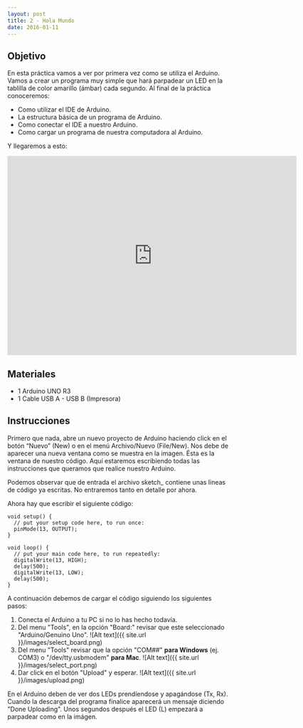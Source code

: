 ```yaml
---
layout: post
title: 2 - Hola Mundo
date: 2016-01-11
---
```


## Objetivo
En esta práctica vamos a ver por primera vez como se utiliza el Arduino. Vamos a crear un programa muy simple que hará 
parpadear un LED en la tablilla de color amarillo (ámbar) cada segundo. Al final de la práctica conoceremos:

* Como utilizar el IDE de Arduino.
* La estructura básica de un programa de Arduino.
* Como conectar el IDE a nuestro Arduino.
* Como cargar un programa de nuestra computadora al Arduino.

Y llegaremos a esto:
<iframe frameborder='0' height='448' marginheight='0' marginwidth='0' scrolling='no' src='https://123d.circuits.io/circuits/1411515-hello-world/embed#breadboard' width='650'></iframe>

## Materiales
* 1 Arduino UNO R3
* 1 Cable USB A - USB B (Impresora)
 
## Instrucciones
Primero que nada, abre un nuevo proyecto de Arduino haciendo click en el botón “Nuevo” (New) o en el menú Archivo/Nuevo 
(File/New). Nos debe de aparecer una nueva ventana como se muestra en la imagen. Ésta es la ventana de nuestro código. 
Aquí estaremos escribiendo todas las instrucciones que queramos que realice nuestro Arduino. 

Podemos observar que de entrada el archivo sketch_<fecha> contiene unas lineas de código ya escritas. No entraremos 
tanto en detalle por ahora.

Ahora hay que escribir el siguiente código:

    void setup() {
      // put your setup code here, to run once:
      pinMode(13, OUTPUT);
    }
    
    void loop() {
      // put your main code here, to run repeatedly:
      digitalWrite(13, HIGH);
      delay(500);
      digitalWrite(13, LOW);
      delay(500);
    }

A continuación debemos de cargar el código siguiendo los siguientes pasos:

1. Conecta el Arduino a tu PC si no lo has hecho todavía.
2. Del menu "Tools", en la opción "Board:" revisar que este seleccionado "Arduino/Genuino Uno".
![Alt text]({{ site.url }}/images/select_board.png)
3. Del menu "Tools" revisar que la opción "COM##" **para Windows** (ej. COM3) o "/dev/tty.usbmodem" **para Mac**.
![Alt text]({{ site.url }}/images/select_port.png)
4. Dar click en el botón "Upload" y esperar.
![Alt text]({{ site.url }}/images/upload.png)

En el Arduino deben de ver dos LEDs prendíendose y apagándose (Tx, Rx). Cuando la descarga del programa finalice 
aparecerá un mensaje diciendo "Done Uploading". Unos segundos después el LED (L) empezará a parpadear como en la imágen.
